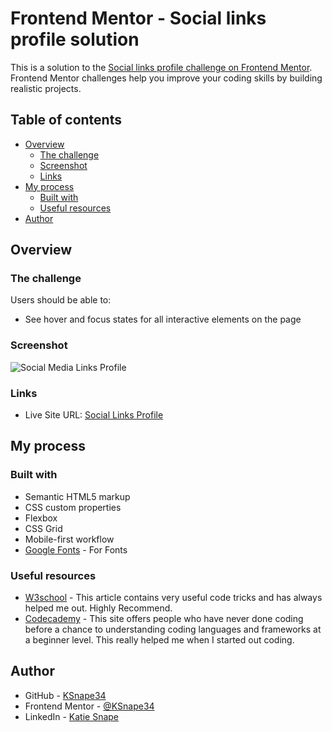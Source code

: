 # Frontend Mentor - Social links profile solution

This is a solution to the [Social links profile challenge on Frontend Mentor](https://www.frontendmentor.io/challenges/blog-preview-card-ckPaj01IcS). Frontend Mentor challenges help you improve your coding skills by building realistic projects. 

## Table of contents

- [Overview](#overview)
  - [The challenge](#the-challenge)
  - [Screenshot](#screenshot)
  - [Links](#links)
- [My process](#my-process)
  - [Built with](#built-with)
  - [Useful resources](#useful-resources)
- [Author](#author)

## Overview

### The challenge

Users should be able to:

- See hover and focus states for all interactive elements on the page

### Screenshot

![Social Media Links Profile](https://github.com/user-attachments/assets/dee68a47-5a23-4f39-ab0c-51114ff0732c)


### Links

- Live Site URL: [Social Links Profile](https://ksnape34.github.io/Social-Links-Profile-HTML-CSS/)

## My process

### Built with

- Semantic HTML5 markup
- CSS custom properties
- Flexbox
- CSS Grid
- Mobile-first workflow
- [Google Fonts](https://fonts.google.com) - For Fonts


### Useful resources

- [W3school](https://www.w3schools.com) - This article contains very useful code tricks and has always helped me out. Highly Recommend.
- [Codecademy](https://www.codecademy.com) - This site offers people who have never done coding before a chance to understanding coding languages and frameworks at a beginner level. This really helped me when I started out coding.



## Author

- GitHub - [KSnape34](https://github.com/KSnape34)
- Frontend Mentor - [@KSnape34](https://www.frontendmentor.io/profile/KSnape34)
- LinkedIn - [Katie Snape](www.linkedin.com/in/katie-snape-4a3151305)
